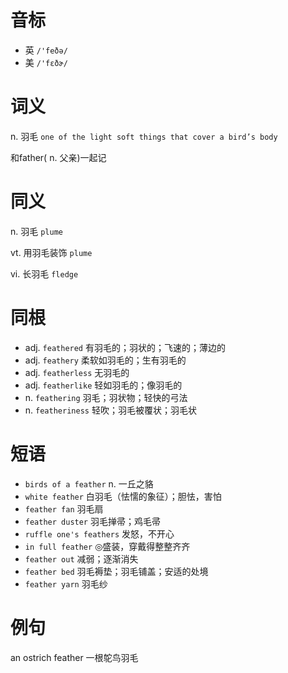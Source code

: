 # 音标

- 英 `/'feðə/`
- 美 `/'fɛðɚ/`

# 词义

n. 羽毛
`one of the light soft things that cover a bird’s body`



和father( n. 父亲)一起记

# 同义

n. 羽毛
`plume`

vt. 用羽毛装饰
`plume`

vi. 长羽毛
`fledge`

# 同根

- adj. `feathered` 有羽毛的；羽状的；飞速的；薄边的
- adj. `feathery` 柔软如羽毛的；生有羽毛的
- adj. `featherless` 无羽毛的
- adj. `featherlike` 轻如羽毛的；像羽毛的
- n. `feathering` 羽毛；羽状物；轻快的弓法
- n. `featheriness` 轻吹；羽毛被覆状；羽毛状

# 短语

- `birds of a feather` n. 一丘之貉
- `white feather` 白羽毛（怯懦的象征）；胆怯，害怕
- `feather fan` 羽毛扇
- `feather duster` 羽毛掸帚；鸡毛帚
- `ruffle one's feathers` 发怒，不开心
- `in full feather` ◎盛装，穿戴得整整齐齐
- `feather out` 减弱；逐渐消失
- `feather bed` 羽毛褥垫；羽毛铺盖；安适的处境
- `feather yarn` 羽毛纱

# 例句

an ostrich feather
一根鸵鸟羽毛


